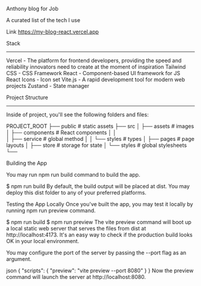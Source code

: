 Anthony blog for Job

A curated list of the tech I use

Link https://my-blog-react.vercel.app

Stack
________________________________________________________________________________________________________________________
Vercel - The platform for frontend developers, providing the speed and reliability 
         innovators need to create at the moment of inspiration
Tailwind CSS - CSS Framework
React - Component-based UI framework for JS
React Icons - Icon set
Vite.js - A rapid development tool for modern web projects
Zustand - State manager



Project Structure
________________________________________________________________________________________________________________________
Inside of project, you'll see the following folders and files:

PROJECT_ROOT
├── public              # static assets
├── src
│   ├── assets          # images
│   ├── components      # React components
│   │   
│   ├── service         # global method
│   │     └── styles    # types 
│   ├── pages           # page layouts
│   ├── store           # storage for state 
│   └── styles          # global stylesheets 
└── 


Building the App

You may run npm run build command to build the app.

$ npm run build
By default, the build output will be placed at dist. You may deploy this dist folder to any of your preferred platforms.

Testing the App Locally 
Once you've built the app, you may test it locally by running npm run preview command.

$ npm run build
$ npm run preview
The vite preview command will boot up a local static web server that serves the files from dist at http://localhost:4173. 
It's an easy way to check if the production build looks OK in your local environment.

You may configure the port of the server by passing the --port flag as an argument.

json
{
"scripts": {
"preview": "vite preview --port 8080"
}
}
Now the preview command will launch the server at http://localhost:8080.

